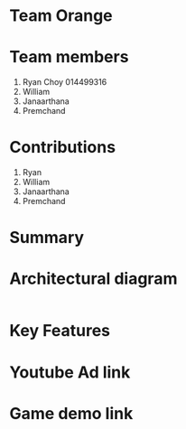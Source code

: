 # Team Orange
# Team members
1. Ryan Choy 014499316
2. William
3. Janaarthana
4. Premchand

# Contributions
1. Ryan
2. William
3. Janaarthana
4. Premchand

# Summary

# Architectural diagram
![]()

# Key Features

# Youtube Ad link

# Game demo link

